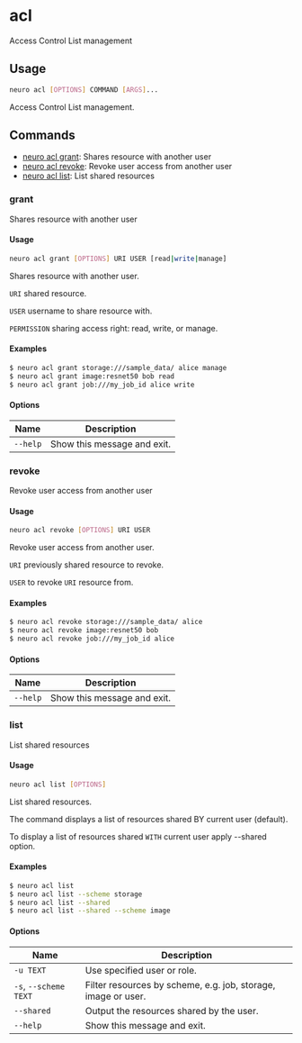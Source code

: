 # acl

Access Control List management

## Usage

```bash
neuro acl [OPTIONS] COMMAND [ARGS]...
```

Access Control List management.

## Commands

- [neuro acl grant](acl.md#grant): Shares resource with another user
- [neuro acl revoke](acl.md#revoke): Revoke user access from another user
- [neuro acl list](acl.md#list): List shared resources

### grant

Shares resource with another user

#### Usage

```bash
neuro acl grant [OPTIONS] URI USER [read|write|manage]
```

Shares resource with another user.

`URI` shared resource.

`USER` username to
share resource with.

`PERMISSION` sharing access right: read, write, or
manage.

#### Examples

```bash
$ neuro acl grant storage:///sample_data/ alice manage
$ neuro acl grant image:resnet50 bob read
$ neuro acl grant job:///my_job_id alice write
```

#### Options

| Name     | Description                 |
| -------- | --------------------------- |
| `--help` | Show this message and exit. |

### revoke

Revoke user access from another user

#### Usage

```bash
neuro acl revoke [OPTIONS] URI USER
```

Revoke user access from another user.

`URI` previously shared resource to
revoke.

`USER` to revoke `URI` resource from.

#### Examples

```bash
$ neuro acl revoke storage:///sample_data/ alice
$ neuro acl revoke image:resnet50 bob
$ neuro acl revoke job:///my_job_id alice
```

#### Options

| Name     | Description                 |
| -------- | --------------------------- |
| `--help` | Show this message and exit. |

### list

List shared resources

#### Usage

```bash
neuro acl list [OPTIONS]
```

List shared resources.

The command displays a list of resources shared BY
current user (default).

To display a list of resources shared `WITH` current
user apply --shared option.

#### Examples

```bash
$ neuro acl list
$ neuro acl list --scheme storage
$ neuro acl list --shared
$ neuro acl list --shared --scheme image
```

#### Options

| Name                  | Description                                                   |
| --------------------- | ------------------------------------------------------------- |
| `-u TEXT`             | Use specified user or role.                                   |
| `-s`, `--scheme TEXT` | Filter resources by scheme, e.g. job, storage, image or user. |
| `--shared`            | Output the resources shared by the user.                      |
| `--help`              | Show this message and exit.                                   |
